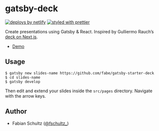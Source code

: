 # gatsby-deck
[![deploys by netlify](https://img.shields.io/badge/deploys%20by-netlify-00c7b7.svg)](https://www.netlify.com)
[![styled with prettier](https://img.shields.io/badge/styled_with-prettier-ff69b4.svg)](https://github.com/prettier/prettier)

Create presentations using Gatsby & React. Inspired by Gulliermo Rauch’s [deck on Next.js](https://deck.now.sh/).

- [Demo](//gatsby-deck.netlify.com)

## Usage

    $ gatsby new slides-name https://github.com/fabe/gatsby-starter-deck
    $ cd slides-name
    $ gatsby develop

Then edit and extend your slides inside the `src/pages` directory. Navigate with the arrow keys.

## Author
- Fabian Schultz ([@fschultz_](https://twitter.com/fschultz_))
